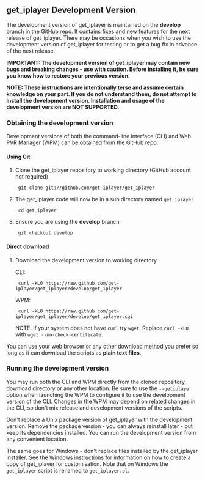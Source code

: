 ## get_iplayer Development Version

The development version of get_iplayer is maintained on the **develop** branch in the [GitHub repo](https://github.com/get-iplayer/get_iplayer). It contains fixes and new features for the next release of get_iplayer. There may be occasions when you wish to use the development version of get_iplayer for testing or to get a bug fix in advance of the next release.

**IMPORTANT: The development version of get_iplayer may contain new bugs and breaking changes - use with caution. Before installing it, be sure you know how to restore your previous version.**

**NOTE: These instructions are intentionally terse and assume certain knowledge on your part. If you do not understand them, do not attempt to install the development version. Installation and usage of the development version are NOT SUPPORTED.**

### Obtaining the development version

Development versions of both the command-line interface (CLI) and Web PVR Manager (WPM) can be obtained from the GitHub repo:

#### Using Git

1. Clone the get_iplayer repository to working directory (GitHub account not required)

		git clone git://github.com/get-iplayer/get_iplayer

2. The get_iplayer code will now be in a sub directory named `get_iplayer`

        cd get_iplayer

3. Ensure you are using the **develop** branch

        git checkout develop

#### Direct download

1. Download the development version to working directory

    CLI:

        curl -kLO https://raw.github.com/get-iplayer/get_iplayer/develop/get_iplayer

    WPM:

		curl -kLO https://raw.github.com/get-iplayer/get_iplayer/develop/get_iplayer.cgi

	NOTE: If your system does not have `curl` try `wget`.  Replace `curl -kLO` with `wget --no-check-certificate`. 

You can use your web browser or any other download method you prefer so long as it can download the scripts as **plain text files**.

### Running the development version

You may run both the CLI and WPM directly from the cloned repository, download directory or any other location. Be sure to use the `--getiplayer` option when launching the WPM to configure it to use the development version of the CLI. Changes in the WPM may depend on related changes in the CLI, so don't mix release and development versions of the scripts.

Don't replace a Unix package version of get_iplayer with the development version. Remove the package version - you can always reinstall later - but keep its dependencies installed.  You can run the development version from any convenient location.

The same goes for Windows - don't replace files installed by the get_iplayer installer. See the [Windows instructions](/wiki/windows#custom) for information on how to create a copy of get_iplayer for customisation. Note that on Windows the `get_iplayer` script is renamed to `get_iplayer.pl`.
